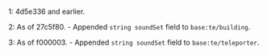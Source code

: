 1: 4d5e336 and earlier.

2: As of 27c5f80.
	- Appended `string soundSet` field to `base:te/building`.

3: As of f000003.
	- Appended `string soundSet` field to `base:te/teleporter`.
